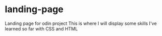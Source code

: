 # landing-page
Landing page for odin project
This is where I will display some skills I've learned so far with CSS and HTML
